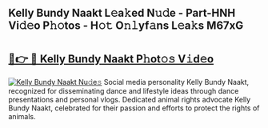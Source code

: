 ## Kelly Bundy Naakt L𝚎a𝚔ed N𝚞𝚍e - Part-HNH Vi𝚍𝚎o P𝚑𝚘tos - H𝚘𝚝 O𝚗𝚕yf𝚊ns L𝚎a𝚔s M67xG

# <h2><a href="http://kfb6z5g.oniu.top/?m=Kelly+Bundy+Naakt">🔗👉 🔴 Kelly Bundy Naakt P𝚑ot𝚘𝚜 V𝚒d𝚎o</a></h2>

[![Kelly Bundy Naakt Nu𝚍e𝚜](https://i.imgur.com/0qMVB7G.gif)](http://kfb6z5g.oniu.top/?m=Kelly+Bundy+Naakt)
Social media personality Kelly Bundy Naakt, recognized for disseminating dance and lifestyle ideas through dance presentations and personal vlogs. Dedicated animal rights advocate Kelly Bundy Naakt, celebrated for their passion and efforts to protect the rights of animals.  
